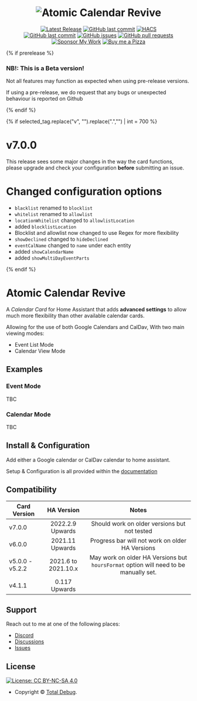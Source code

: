 <h1 align="center">
  <br>
  <img src="https://raw.githubusercontent.com/totaldebug/atomic-calendar-revive/master/.github/img/atomic_calendar_revive.png" alt="Atomic Calendar Revive">
</h1>
<p align="center">
    <a href="https://github.com/totaldebug/atomic-calendar-revive/releases">
    <img src="https://img.shields.io/github/v/release/totaldebug/atomic-calendar-revive?color=ff7034&label=Release&sort=semver&style=flat-square"
         alt="Latest Release"></a>
     <a href="https://github.com/totaldebug/atomic-calendar-revive/commits/master">
    <img src="https://img.shields.io/github/stars/totaldebug/atomic-calendar-revive.svg?style=flat-square"
         alt="GitHub last commit"></a>
    <a href="https://github.com/custom-components/hacs">
    <img src="https://img.shields.io/badge/HACS-Default-orange.svg?style=flat-square"
         alt="HACS"></a><br />
    <a href="https://github.com/totaldebug/atomic-calendar-revive/commits/master">
    <img src="https://img.shields.io/github/last-commit/totaldebug/atomic-calendar-revive.svg?style=flat-square&logo=github&logoColor=white"
         alt="GitHub last commit"></a>
    <a href="https://github.com/totaldebug/atomic-calendar-revive/issues">
    <img src="https://img.shields.io/github/issues-raw/totaldebug/atomic-calendar-revive.svg?style=flat-square&logo=github&logoColor=white"
         alt="GitHub issues"></a>
    <a href="https://github.com/totaldebug/atomic-calendar-revive/pulls">
    <img src="https://img.shields.io/github/issues-pr-raw/totaldebug/atomic-calendar-revive.svg?style=flat-square&logo=github&logoColor=white"
         alt="GitHub pull requests"></a><br />
    <a href="https://github.com/sponsors/marksie1988">
    <img src="https://img.shields.io/static/v1.svg?label=Sponsor%20My%20Work&message=💝&color=black&logo=Sponsor%20My%20Work&logoColor=white&labelColor=ff7034&style=flat-square"
         alt="Sponsor My Work"></a>
    <a href="https://www.buymeacoffee.com/marksie1988">
    <img src="https://img.shields.io/static/v1.svg?label=Buy%20me%20a%20pizza&message=🍕&color=black&logo=Buy%20me%20a%20pizza&logoColor=white&labelColor=6f4e37&style=flat-square"
         alt="Buy me a Pizza"></a>
</p>

{% if prerelease %}

### NB!: This is a Beta version!

Not all features may function as expected when using pre-release versions.

If using a pre-release, we do request that any bugs or unexpected behaviour is reported on Github

{% endif %}

{% if selected_tag.replace("v", "").replace(".","") | int = 700  %}

# v7.0.0

This release sees some major changes in the way the card functions, please upgrade and
check your configuration **before** submitting an issue.

# Changed configuration options

- `blacklist` renamed to `blocklist`
- `whitelist` renamed to `allowlist`
- `locationWhitelist` changed to `allowlistLocation`
- added `blocklistLocation`
- Blocklist and allowlist now changed to use Regex for more flexibility
- `showDeclined` changed to `hideDeclined`
- `eventCalName` changed to `name` under each entity
- added `showCalendarName`
- added `showMultiDayEventParts`

{% endif %}

# Atomic Calendar Revive

A _Calendar Card_ for Home Assistant that adds **advanced settings** to allow much
more flexibility than other available calendar cards.

Allowing for the use of both Google Calendars and CalDav, With two main viewing modes:

* Event List Mode
* Calendar View Mode

## Examples

### Event Mode

TBC

### Calendar Mode

TBC

## Install & Configuration

Add either a Google calendar or CalDav calendar to home assistant.

Setup & Configuration is all provided within the [documentation](https://docs.totaldebug.uk/atomic-calendar-revive)

## Compatibility

| Card Version    |     HA Version      |                                        Notes                                         |
| --------------- | :-----------------: | :----------------------------------------------------------------------------------: |
| v7.0.0          |   2022.2.9 Upwards   | Should work on older versions but not tested |
| v6.0.0          |   2021.11 Upwards   | Progress bar will not work on older HA Versions                    |
| v5.0.0 - v5.2.2 | 2021.6 to 2021.10.x | May work on older HA Versions but `hoursFormat` option will need to be manually set. |
| v4.1.1          |    0.117 Upwards |                                                                                      |

## Support

Reach out to me at one of the following places:

* [Discord](https://discord.gg/6fmekudc8Q)
* [Discussions](https://github.com/totaldebug/atomic-calendar-revive/discussions)
* [Issues](https://github.com/totaldebug/atomic-calendar-revive/issues)

## License

[![License: CC BY-NC-SA 4.0](https://img.shields.io/badge/License-CC%20BY--NC--SA%204.0-orange.svg?style=flat-square)](https://creativecommons.org/licenses/by-nc-sa/4.0/)

* Copyright © [Total Debug](https://totaldebug.uk "Total Debug").
